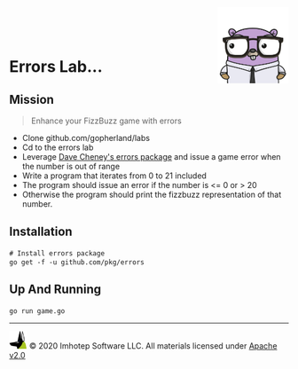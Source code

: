 <img src="../../assets/gophernand.png" align="right" width="128" height="auto"/>

<br/>
<br/>
<br/>

# Errors Lab...

## Mission

> Enhance your FizzBuzz game with errors

* Clone github.com/gopherland/labs
* Cd to the errors lab
* Leverage [Dave Cheney's errors package](https://github.com/pkg/errors) and
  issue a game error when the number is out of range
* Write a program that iterates from 0 to 21 included
* The program should issue an error if the number is <= 0 or > 20
* Otherwise the program should print the fizzbuzz representation of that number.

## Installation

```shell
# Install errors package
go get -f -u github.com/pkg/errors
```


## Up And Running

```shell
go run game.go
```

---
<img src="../../assets/imhotep_logo.png" width="32" height="auto"/> © 2020 Imhotep Software LLC.
All materials licensed under [Apache v2.0](http://www.apache.org/licenses/LICENSE-2.0)